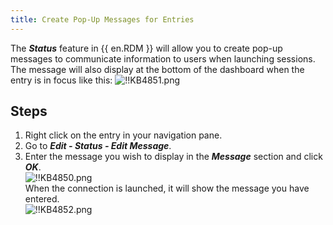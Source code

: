 ```yaml
---
title: Create Pop-Up Messages for Entries
---
```

The ***Status*** feature in {{ en.RDM }} will allow you to create pop-up messages to communicate information to users when launching sessions. The message will also display at the bottom of the dashboard when the entry is in focus like this:
![!!KB4851.png](/img/en/kb/KB4851.png)

## Steps

1. Right click on the entry in your navigation pane.
2. Go to ***Edit - Status - Edit Message***.
3. Enter the message you wish to display in the ***Message*** section and click ***OK***.  
![!!KB4850.png](/img/en/kb/KB4850.png)  
When the connection is launched, it will show the message you have entered.  
![!!KB4852.png](/img/en/kb/KB4852.png)
